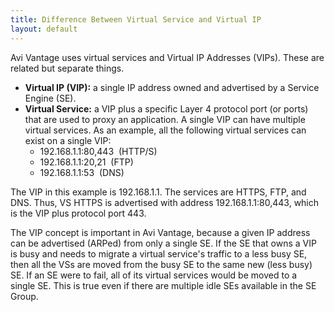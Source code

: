 ```yaml
---
title: Difference Between Virtual Service and Virtual IP
layout: default
---
```

Avi Vantage uses virtual services and Virtual IP Addresses (VIPs). These are related but separate things.

* **Virtual IP (VIP):** a single IP address owned and advertised by a Service Engine (SE). 
* **Virtual Service:** a VIP plus a specific Layer 4 protocol port (or ports) that are used to proxy an application. A single VIP can have multiple virtual services. As an example, all the following virtual services can exist on a single VIP:  
    * 192.168.1.1:80,443  (HTTP/S)
    * 192.168.1.1:20,21  (FTP)
    * 192.168.1.1:53  (DNS)  

The VIP in this example is 192.168.1.1. The services are HTTPS, FTP, and DNS. Thus, VS HTTPS is advertised with address 192.168.1.1:80,443, which is the VIP plus protocol port 443.

The VIP concept is important in Avi Vantage, because a given IP address can be advertised (ARPed) from only a single SE. If the SE that owns a VIP is busy and needs to migrate a virtual service's traffic to a less busy SE, then all the VSs are moved from the busy SE to the same new (less busy) SE. If an SE were to fail, all of its virtual services would be moved to a single SE. This is true even if there are multiple idle SEs available in the SE Group.
